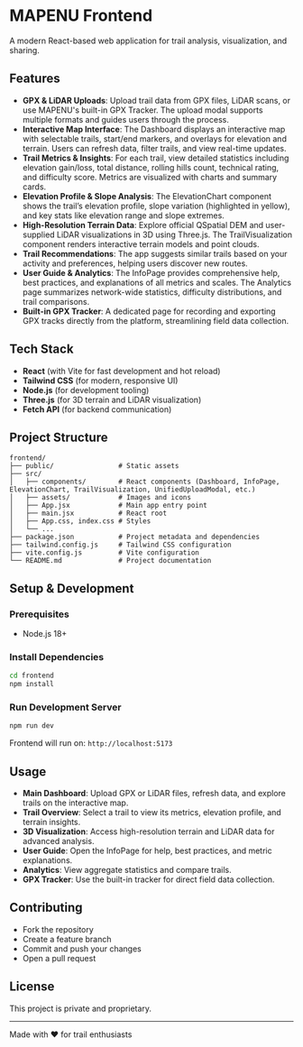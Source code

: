 
# MAPENU Frontend

A modern React-based web application for trail analysis, visualization, and sharing.

## Features

- **GPX & LiDAR Uploads**: Upload trail data from GPX files, LiDAR scans, or use MAPENU's built-in GPX Tracker. The upload modal supports multiple formats and guides users through the process.
- **Interactive Map Interface**: The Dashboard displays an interactive map with selectable trails, start/end markers, and overlays for elevation and terrain. Users can refresh data, filter trails, and view real-time updates.
- **Trail Metrics & Insights**: For each trail, view detailed statistics including elevation gain/loss, total distance, rolling hills count, technical rating, and difficulty score. Metrics are visualized with charts and summary cards.
- **Elevation Profile & Slope Analysis**: The ElevationChart component shows the trail’s elevation profile, slope variation (highlighted in yellow), and key stats like elevation range and slope extremes.
- **High-Resolution Terrain Data**: Explore official QSpatial DEM and user-supplied LiDAR visualizations in 3D using Three.js. The TrailVisualization component renders interactive terrain models and point clouds.
- **Trail Recommendations**: The app suggests similar trails based on your activity and preferences, helping users discover new routes.
- **User Guide & Analytics**: The InfoPage provides comprehensive help, best practices, and explanations of all metrics and scales. The Analytics page summarizes network-wide statistics, difficulty distributions, and trail comparisons.
- **Built-in GPX Tracker**: A dedicated page for recording and exporting GPX tracks directly from the platform, streamlining field data collection.

## Tech Stack

- **React** (with Vite for fast development and hot reload)
- **Tailwind CSS** (for modern, responsive UI)
- **Node.js** (for development tooling)
- **Three.js** (for 3D terrain and LiDAR visualization)
- **Fetch API** (for backend communication)

## Project Structure

```
frontend/
├── public/                # Static assets
├── src/
│   ├── components/        # React components (Dashboard, InfoPage, ElevationChart, TrailVisualization, UnifiedUploadModal, etc.)
│   ├── assets/            # Images and icons
│   ├── App.jsx            # Main app entry point
│   ├── main.jsx           # React root
│   ├── App.css, index.css # Styles
│   └── ...
├── package.json           # Project metadata and dependencies
├── tailwind.config.js     # Tailwind CSS configuration
├── vite.config.js         # Vite configuration
└── README.md              # Project documentation
```

## Setup & Development

### Prerequisites
- Node.js 18+

### Install Dependencies
```bash
cd frontend
npm install
```

### Run Development Server
```bash
npm run dev
```
Frontend will run on: `http://localhost:5173`

## Usage

- **Main Dashboard**: Upload GPX or LiDAR files, refresh data, and explore trails on the interactive map.
- **Trail Overview**: Select a trail to view its metrics, elevation profile, and terrain insights.
- **3D Visualization**: Access high-resolution terrain and LiDAR data for advanced analysis.
- **User Guide**: Open the InfoPage for help, best practices, and metric explanations.
- **Analytics**: View aggregate statistics and compare trails.
- **GPX Tracker**: Use the built-in tracker for direct field data collection.

## Contributing

- Fork the repository
- Create a feature branch
- Commit and push your changes
- Open a pull request

## License
This project is private and proprietary.

---

Made with ❤️ for trail enthusiasts
